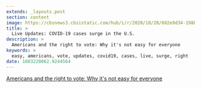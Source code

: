 ```yaml
--- 
extends: _layouts.post 
section: content 
image: https://cbsnews3.cbsistatic.com/hub/i/r/2020/10/20/602e9d34-1988-4b26-b6a4-0920e0caaced/thumbnail/1200x630/32c5961b2541c90a62f6b2a498f6f6d9/gettyimages-1280053081.jpg 
title: > 
  Live Updates: COVID-19 cases surge in the U.S. 
description: > 
  Americans and the right to vote: Why it's not easy for everyone 
keywords: > 
  easy, americans, vote, updates, covid19, cases, live, surge, right 
date: 1603220062.9244564 
--- 
```

<a href="https://www.cbsnews.com/news/voting-rights-americans-cast-ballot-ease/" class="site-nav__item-anchor site-nav__item-anchor--level-2">
      <p class="site-nav__item-text">Americans and the right to vote: Why it's not easy for everyone</p>
    </a>